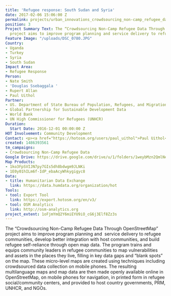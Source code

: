 ```yaml
---
title: 'Refugee response: South Sudan and Syria'
date: 2017-02-06 15:06:00 Z
permalink: projects/urban_innovations_crowdsourcing_non-camp_refugee_data
position: 3
Project Summary Text: The “Crowdsourcing Non-Camp Refugee Data Through OpenStreetMap”
  project aims to improve program planning and service delivery to refugee communities.
Feature Image: "/uploads/DSC_0780.JPG"
Country:
- Uganda
- Turkey
- Syria
- South Sudan
Impact Area:
- Refugee Response
Person:
- Nate Smith
- 'Douglas Ssebaggala '
- Rupert Allan
- Paul Uithol
Partner:
- US. Department of State Bureau of Population, Refugees, and Migration
- Global Partnership for Sustainable Development Data
- World Bank
- UN High Commissioner for Refugees (UNHCR)
Duration:
  Start Date: 2016-12-01 00:00:00 Z
HOT Involvement: Community Development
Contact: <p><a href="https://hotosm.org/users/paul_uithol">Paul Uithol</a></p>
created: 1486393561
tm_campaigns: 
- Crowdsourcing Non-Camp Refugee Data
Google Drive: https://drive.google.com/drive/u/1/folders/1weybMzn2QmlNedYvqEN1W-RCPJma-5_P
Map Products:
- 1ko3FpSVIJN7py7GIs5dh8bdwgm9JLNKi
- 1E0y01hILm6f-IdP_ebaAcyWhkygigyc8
Data:
- title: Humanitarian Data Exchange
  link: https://data.humdata.org/organization/hot
Tools:
- tool: Export Tool 
  link: https://export.hotosm.org/en/v3/
- tool: OSM Analytics
  link: http://osm-analytics.org
project_extent: 1oFjmYmQ2Y6miEYU9iO_cG6j3Elf8Zz3s
---
```


<p>The “Crowdsourcing Non-Camp Refugee Data Through OpenStreetMap” project aims to improve program planning and&nbsp; service delivery to refugee communities, develop better integration with host communities, and build refugee self-reliance through open map data. The program trains and equips community leaders in refugee communities to map vulnerabilities and assets in the places they live, filling in key data gaps and “blank spots” on the map. These micro-level maps are created using techniques including crowdsourced data collection on mobile phones. The resulting multilanguage maps and map data are then made openly available online in OpenStreetMap, on mobile phones for navigation, in printed form in refugee social/community centers, and provided to host country governments, PRM, UNHCR, and NGOs.
